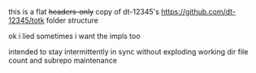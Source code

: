 this is a flat ~~headers-only~~ copy of dt-12345's https://github.com/dt-12345/totk folder structure

ok i lied sometimes i want the impls too

intended to stay intermittently in sync without exploding working dir file count and subrepo maintenance
